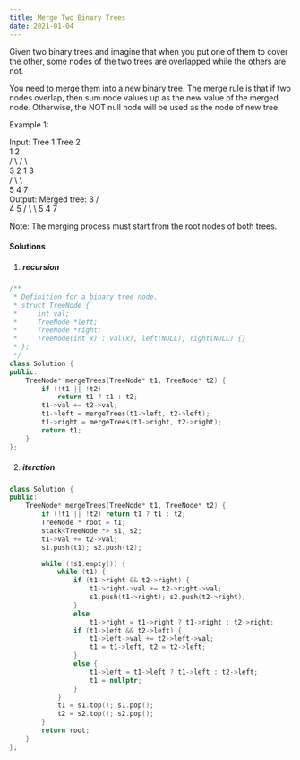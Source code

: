 ```yaml
---
title: Merge Two Binary Trees
date: 2021-01-04
---
```

Given two binary trees and imagine that when you put one of them to cover the other, some nodes of the two trees are overlapped while the others are not.

You need to merge them into a new binary tree. The merge rule is that if two nodes overlap, then sum node values up as the new value of the merged node. Otherwise, the NOT null node will be used as the node of new tree.

Example 1:

Input: 
	Tree 1                     Tree 2                  
          1                         2                             
         / \                       / \                            
        3   2                     1   3                        
       /                           \   \                      
      5                             4   7                  
Output: 
Merged tree:
	     3
	    / \
	   4   5
	  / \   \ 
	 5   4   7
 

Note: The merging process must start from the root nodes of both trees.

#### Solutions

1. ##### recursion

```cpp
/**
 * Definition for a binary tree node.
 * struct TreeNode {
 *     int val;
 *     TreeNode *left;
 *     TreeNode *right;
 *     TreeNode(int x) : val(x), left(NULL), right(NULL) {}
 * };
 */
class Solution {
public:
    TreeNode* mergeTrees(TreeNode* t1, TreeNode* t2) {
        if (!t1 || !t2)
            return t1 ? t1 : t2;
        t1->val += t2->val;
        t1->left = mergeTrees(t1->left, t2->left);
        t1->right = mergeTrees(t1->right, t2->right);
        return t1;
    }
};
```


2. ##### iteration

```cpp
class Solution {
public:
    TreeNode* mergeTrees(TreeNode* t1, TreeNode* t2) {
        if (!t1 || !t2) return t1 ? t1 : t2;
        TreeNode * root = t1;
        stack<TreeNode *> s1, s2;
        t1->val += t2->val;
        s1.push(t1); s2.push(t2);

        while (!s1.empty()) {
            while (t1) {
                if (t1->right && t2->right) {
                    t1->right->val += t2->right->val;
                    s1.push(t1->right); s2.push(t2->right);
                }
                else
                    t1->right = t1->right ? t1->right : t2->right;
                if (t1->left && t2->left) {
                    t1->left->val += t2->left->val;
                    t1 = t1->left, t2 = t2->left;
                }
                else {
                    t1->left = t1->left ? t1->left : t2->left;
                    t1 = nullptr;
                }
            }
            t1 = s1.top(); s1.pop();
            t2 = s2.top(); s2.pop();
        }
        return root;
    }
};
```